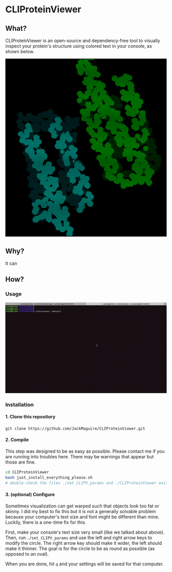 # CLIProteinViewer

## What?

CLIProteinViewer is an open-source and dependency-free tool to visually inspect your protein's structure using colored text in your console, as shown below.

![CLIPV](CLIPV.png)

## Why?

It can 

## How?

### Usage

![CLIPV](CLIPV_preview.gif)

### Installation

#### 1. Clone this repository

`git clone https://github.com/JackMaguire/CLIProteinViewer.git`

#### 2. Compile

This step was designed to be as easy as possible.
Please contact me if you are running into troubles here.
There may be warnings that appear but those are fine.

```sh
cd CLIProteinViewer
bash just_install_everything_please.sh
# double-check the files ./set_CLIPV_params and ./CLIProteinViewer exist
```

#### 3. (optional) Configure

Sometimes visualization can get warped such that objects look too fat or skinny.
I did my best to fix this but it is not a generally solvable problem
because your computer's text size and font might be different than mine.
Luckily, there is a one-time fix for this.

First, make your console's text size very small (like we talked about above).
Then, run `./set_CLIPV_params` and use the left and right arrow keys to modify the circle.
The right arrow key should make it wider, the left should make it thinner.
The goal is for the circle to be as round as possible (as opposed to an oval).

When you are done, hit `q` and your settings will be saved for that computer.
